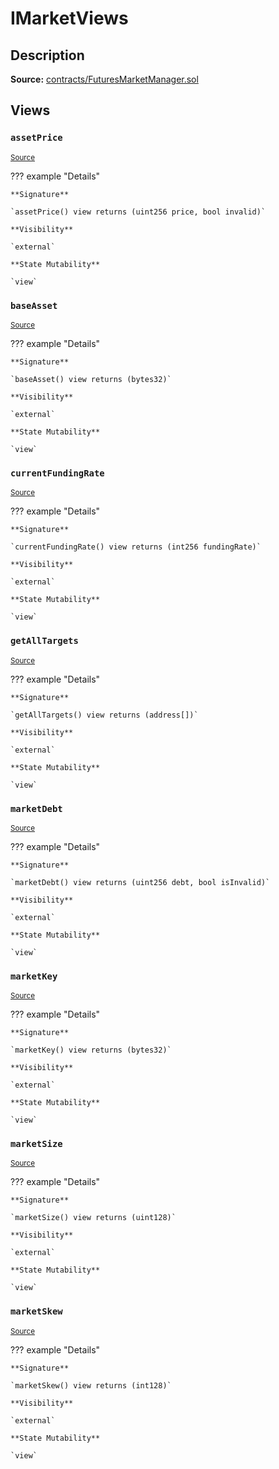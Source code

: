 # IMarketViews

## Description

**Source:** [contracts/FuturesMarketManager.sol](https://github.com/Synthetixio/synthetix/tree/v2.80.0-alpha/contracts/FuturesMarketManager.sol)

## Views

### `assetPrice`

<sub>[Source](https://github.com/Synthetixio/synthetix/tree/v2.80.0-alpha/contracts/FuturesMarketManager.sol#L29)</sub>

??? example "Details"

    **Signature**

    `assetPrice() view returns (uint256 price, bool invalid)`

    **Visibility**

    `external`

    **State Mutability**

    `view`

### `baseAsset`

<sub>[Source](https://github.com/Synthetixio/synthetix/tree/v2.80.0-alpha/contracts/FuturesMarketManager.sol#L23)</sub>

??? example "Details"

    **Signature**

    `baseAsset() view returns (bytes32)`

    **Visibility**

    `external`

    **State Mutability**

    `view`

### `currentFundingRate`

<sub>[Source](https://github.com/Synthetixio/synthetix/tree/v2.80.0-alpha/contracts/FuturesMarketManager.sol#L33)</sub>

??? example "Details"

    **Signature**

    `currentFundingRate() view returns (int256 fundingRate)`

    **Visibility**

    `external`

    **State Mutability**

    `view`

### `getAllTargets`

<sub>[Source](https://github.com/Synthetixio/synthetix/tree/v2.80.0-alpha/contracts/FuturesMarketManager.sol#L38)</sub>

??? example "Details"

    **Signature**

    `getAllTargets() view returns (address[])`

    **Visibility**

    `external`

    **State Mutability**

    `view`

### `marketDebt`

<sub>[Source](https://github.com/Synthetixio/synthetix/tree/v2.80.0-alpha/contracts/FuturesMarketManager.sol#L31)</sub>

??? example "Details"

    **Signature**

    `marketDebt() view returns (uint256 debt, bool isInvalid)`

    **Visibility**

    `external`

    **State Mutability**

    `view`

### `marketKey`

<sub>[Source](https://github.com/Synthetixio/synthetix/tree/v2.80.0-alpha/contracts/FuturesMarketManager.sol#L21)</sub>

??? example "Details"

    **Signature**

    `marketKey() view returns (bytes32)`

    **Visibility**

    `external`

    **State Mutability**

    `view`

### `marketSize`

<sub>[Source](https://github.com/Synthetixio/synthetix/tree/v2.80.0-alpha/contracts/FuturesMarketManager.sol#L25)</sub>

??? example "Details"

    **Signature**

    `marketSize() view returns (uint128)`

    **Visibility**

    `external`

    **State Mutability**

    `view`

### `marketSkew`

<sub>[Source](https://github.com/Synthetixio/synthetix/tree/v2.80.0-alpha/contracts/FuturesMarketManager.sol#L27)</sub>

??? example "Details"

    **Signature**

    `marketSkew() view returns (int128)`

    **Visibility**

    `external`

    **State Mutability**

    `view`
